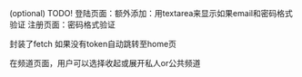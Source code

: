 (optional) TODO!
登陆页面：额外添加：用textarea来显示如果email和密码格式验证
注册页面：密码格式验证

封装了fetch
如果没有token自动跳转至home页

在频道页面，用户可以选择收起或展开私人or公共频道